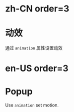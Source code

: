 # zh-CN order=3

# 动效

通过 `animation` 属性设置动效

# en-US order=3

# Popup

Use `animation` set motion.
